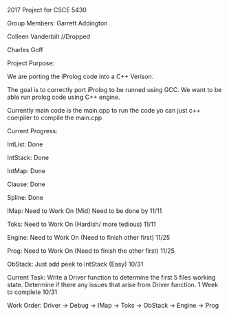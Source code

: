 2017 Project for CSCE 5430

Group Members:
Garrett Addington

Colleen Vanderbilt //Dropped

Charles Goff

Project Purpose:

We are porting the iProlog code into a C++ Verison.

The goal is to correctly port iProlog to be runned using GCC.
We want to be able run prolog code using C++ engine.


Currently main code is the main.cpp to run the code yo can just
c++ compiler to compile the main.cpp

Current Progress:

IntList: Done

IntStack: Done

IntMap: Done

Clause: Done

Spline: Done

IMap: Need to Work On (Mid) Need to be done by 11/11

Toks: Need to Work On (Hardish/ more tedious) 11/11

Engine: Need to Work On (Need to finish other first) 11/25

Prog: Need to Work On (Need to finish the other first) 11/25

ObStack: Just add peek to IntStack (Easy) 10/31


Current Task:
Write a Driver function to determine the first 5 files working state. 
Determine if there any issues that arise from Driver function.
1 Week to complete 10/31

Work Order:
Driver -> Debug -> IMap -> Toks -> ObStack -> Engine -> Prog

